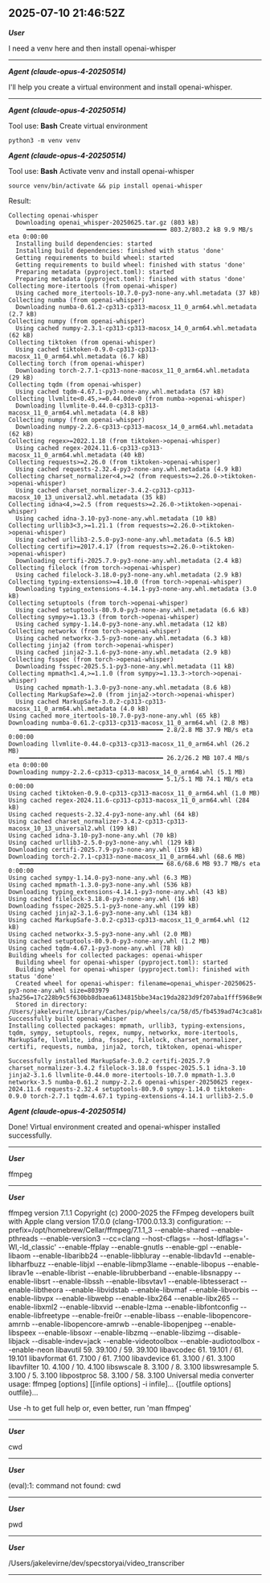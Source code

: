 ## 2025-07-10 21:46:52Z

<!-- Claude Code Session 7ea0e326-4afb-471f-8667-4c52b4e8fc8b (2025-07-10_21-46-52Z) -->

_**User**_

I need a venv here and then install openai-whisper

---

_**Agent (claude-opus-4-20250514)**_

I'll help you create a virtual environment and install openai-whisper.

---

_**Agent (claude-opus-4-20250514)**_

Tool use: **Bash** Create virtual environment

`python3 -m venv venv`

_**Agent (claude-opus-4-20250514)**_

Tool use: **Bash** Activate venv and install openai-whisper

`source venv/bin/activate && pip install openai-whisper`

Result:

```
Collecting openai-whisper
  Downloading openai_whisper-20250625.tar.gz (803 kB)
     ━━━━━━━━━━━━━━━━━━━━━━━━━━━━━━━━━━━━━━━ 803.2/803.2 kB 9.9 MB/s eta 0:00:00
  Installing build dependencies: started
  Installing build dependencies: finished with status 'done'
  Getting requirements to build wheel: started
  Getting requirements to build wheel: finished with status 'done'
  Preparing metadata (pyproject.toml): started
  Preparing metadata (pyproject.toml): finished with status 'done'
Collecting more-itertools (from openai-whisper)
  Using cached more_itertools-10.7.0-py3-none-any.whl.metadata (37 kB)
Collecting numba (from openai-whisper)
  Downloading numba-0.61.2-cp313-cp313-macosx_11_0_arm64.whl.metadata (2.7 kB)
Collecting numpy (from openai-whisper)
  Using cached numpy-2.3.1-cp313-cp313-macosx_14_0_arm64.whl.metadata (62 kB)
Collecting tiktoken (from openai-whisper)
  Using cached tiktoken-0.9.0-cp313-cp313-macosx_11_0_arm64.whl.metadata (6.7 kB)
Collecting torch (from openai-whisper)
  Downloading torch-2.7.1-cp313-none-macosx_11_0_arm64.whl.metadata (29 kB)
Collecting tqdm (from openai-whisper)
  Using cached tqdm-4.67.1-py3-none-any.whl.metadata (57 kB)
Collecting llvmlite<0.45,>=0.44.0dev0 (from numba->openai-whisper)
  Downloading llvmlite-0.44.0-cp313-cp313-macosx_11_0_arm64.whl.metadata (4.8 kB)
Collecting numpy (from openai-whisper)
  Downloading numpy-2.2.6-cp313-cp313-macosx_14_0_arm64.whl.metadata (62 kB)
Collecting regex>=2022.1.18 (from tiktoken->openai-whisper)
  Using cached regex-2024.11.6-cp313-cp313-macosx_11_0_arm64.whl.metadata (40 kB)
Collecting requests>=2.26.0 (from tiktoken->openai-whisper)
  Using cached requests-2.32.4-py3-none-any.whl.metadata (4.9 kB)
Collecting charset_normalizer<4,>=2 (from requests>=2.26.0->tiktoken->openai-whisper)
  Using cached charset_normalizer-3.4.2-cp313-cp313-macosx_10_13_universal2.whl.metadata (35 kB)
Collecting idna<4,>=2.5 (from requests>=2.26.0->tiktoken->openai-whisper)
  Using cached idna-3.10-py3-none-any.whl.metadata (10 kB)
Collecting urllib3<3,>=1.21.1 (from requests>=2.26.0->tiktoken->openai-whisper)
  Using cached urllib3-2.5.0-py3-none-any.whl.metadata (6.5 kB)
Collecting certifi>=2017.4.17 (from requests>=2.26.0->tiktoken->openai-whisper)
  Downloading certifi-2025.7.9-py3-none-any.whl.metadata (2.4 kB)
Collecting filelock (from torch->openai-whisper)
  Using cached filelock-3.18.0-py3-none-any.whl.metadata (2.9 kB)
Collecting typing-extensions>=4.10.0 (from torch->openai-whisper)
  Downloading typing_extensions-4.14.1-py3-none-any.whl.metadata (3.0 kB)
Collecting setuptools (from torch->openai-whisper)
  Using cached setuptools-80.9.0-py3-none-any.whl.metadata (6.6 kB)
Collecting sympy>=1.13.3 (from torch->openai-whisper)
  Using cached sympy-1.14.0-py3-none-any.whl.metadata (12 kB)
Collecting networkx (from torch->openai-whisper)
  Using cached networkx-3.5-py3-none-any.whl.metadata (6.3 kB)
Collecting jinja2 (from torch->openai-whisper)
  Using cached jinja2-3.1.6-py3-none-any.whl.metadata (2.9 kB)
Collecting fsspec (from torch->openai-whisper)
  Downloading fsspec-2025.5.1-py3-none-any.whl.metadata (11 kB)
Collecting mpmath<1.4,>=1.1.0 (from sympy>=1.13.3->torch->openai-whisper)
  Using cached mpmath-1.3.0-py3-none-any.whl.metadata (8.6 kB)
Collecting MarkupSafe>=2.0 (from jinja2->torch->openai-whisper)
  Using cached MarkupSafe-3.0.2-cp313-cp313-macosx_11_0_arm64.whl.metadata (4.0 kB)
Using cached more_itertools-10.7.0-py3-none-any.whl (65 kB)
Downloading numba-0.61.2-cp313-cp313-macosx_11_0_arm64.whl (2.8 MB)
   ━━━━━━━━━━━━━━━━━━━━━━━━━━━━━━━━━━━━━━━━ 2.8/2.8 MB 37.9 MB/s eta 0:00:00
Downloading llvmlite-0.44.0-cp313-cp313-macosx_11_0_arm64.whl (26.2 MB)
   ━━━━━━━━━━━━━━━━━━━━━━━━━━━━━━━━━━━━━━━━ 26.2/26.2 MB 107.4 MB/s eta 0:00:00
Downloading numpy-2.2.6-cp313-cp313-macosx_14_0_arm64.whl (5.1 MB)
   ━━━━━━━━━━━━━━━━━━━━━━━━━━━━━━━━━━━━━━━━ 5.1/5.1 MB 74.1 MB/s eta 0:00:00
Using cached tiktoken-0.9.0-cp313-cp313-macosx_11_0_arm64.whl (1.0 MB)
Using cached regex-2024.11.6-cp313-cp313-macosx_11_0_arm64.whl (284 kB)
Using cached requests-2.32.4-py3-none-any.whl (64 kB)
Using cached charset_normalizer-3.4.2-cp313-cp313-macosx_10_13_universal2.whl (199 kB)
Using cached idna-3.10-py3-none-any.whl (70 kB)
Using cached urllib3-2.5.0-py3-none-any.whl (129 kB)
Downloading certifi-2025.7.9-py3-none-any.whl (159 kB)
Downloading torch-2.7.1-cp313-none-macosx_11_0_arm64.whl (68.6 MB)
   ━━━━━━━━━━━━━━━━━━━━━━━━━━━━━━━━━━━━━━━━ 68.6/68.6 MB 93.7 MB/s eta 0:00:00
Using cached sympy-1.14.0-py3-none-any.whl (6.3 MB)
Using cached mpmath-1.3.0-py3-none-any.whl (536 kB)
Downloading typing_extensions-4.14.1-py3-none-any.whl (43 kB)
Using cached filelock-3.18.0-py3-none-any.whl (16 kB)
Downloading fsspec-2025.5.1-py3-none-any.whl (199 kB)
Using cached jinja2-3.1.6-py3-none-any.whl (134 kB)
Using cached MarkupSafe-3.0.2-cp313-cp313-macosx_11_0_arm64.whl (12 kB)
Using cached networkx-3.5-py3-none-any.whl (2.0 MB)
Using cached setuptools-80.9.0-py3-none-any.whl (1.2 MB)
Using cached tqdm-4.67.1-py3-none-any.whl (78 kB)
Building wheels for collected packages: openai-whisper
  Building wheel for openai-whisper (pyproject.toml): started
  Building wheel for openai-whisper (pyproject.toml): finished with status 'done'
  Created wheel for openai-whisper: filename=openai_whisper-20250625-py3-none-any.whl size=803979 sha256=17c228b9c5f630bb8dbaea6134815bbe34ac19da2823d9f207aba1fff5968e96
  Stored in directory: /Users/jakelevirne/Library/Caches/pip/wheels/ca/58/d5/fb4539ad74c3ca81eb40f7eda020ac77d080b33ad57449d485
Successfully built openai-whisper
Installing collected packages: mpmath, urllib3, typing-extensions, tqdm, sympy, setuptools, regex, numpy, networkx, more-itertools, MarkupSafe, llvmlite, idna, fsspec, filelock, charset_normalizer, certifi, requests, numba, jinja2, torch, tiktoken, openai-whisper

Successfully installed MarkupSafe-3.0.2 certifi-2025.7.9 charset_normalizer-3.4.2 filelock-3.18.0 fsspec-2025.5.1 idna-3.10 jinja2-3.1.6 llvmlite-0.44.0 more-itertools-10.7.0 mpmath-1.3.0 networkx-3.5 numba-0.61.2 numpy-2.2.6 openai-whisper-20250625 regex-2024.11.6 requests-2.32.4 setuptools-80.9.0 sympy-1.14.0 tiktoken-0.9.0 torch-2.7.1 tqdm-4.67.1 typing-extensions-4.14.1 urllib3-2.5.0
```

_**Agent (claude-opus-4-20250514)**_

Done! Virtual environment created and openai-whisper installed successfully.

---

_**User**_

<bash-input>ffmpeg</bash-input>

---

_**User**_

<bash-stdout></bash-stdout><bash-stderr>ffmpeg version 7.1.1 Copyright (c) 2000-2025 the FFmpeg developers
  built with Apple clang version 17.0.0 (clang-1700.0.13.3)
  configuration: --prefix=/opt/homebrew/Cellar/ffmpeg/7.1.1_3 --enable-shared --enable-pthreads --enable-version3 --cc=clang --host-cflags= --host-ldflags='-Wl,-ld_classic' --enable-ffplay --enable-gnutls --enable-gpl --enable-libaom --enable-libaribb24 --enable-libbluray --enable-libdav1d --enable-libharfbuzz --enable-libjxl --enable-libmp3lame --enable-libopus --enable-librav1e --enable-librist --enable-librubberband --enable-libsnappy --enable-libsrt --enable-libssh --enable-libsvtav1 --enable-libtesseract --enable-libtheora --enable-libvidstab --enable-libvmaf --enable-libvorbis --enable-libvpx --enable-libwebp --enable-libx264 --enable-libx265 --enable-libxml2 --enable-libxvid --enable-lzma --enable-libfontconfig --enable-libfreetype --enable-frei0r --enable-libass --enable-libopencore-amrnb --enable-libopencore-amrwb --enable-libopenjpeg --enable-libspeex --enable-libsoxr --enable-libzmq --enable-libzimg --disable-libjack --disable-indev=jack --enable-videotoolbox --enable-audiotoolbox --enable-neon
  libavutil      59. 39.100 / 59. 39.100
  libavcodec     61. 19.101 / 61. 19.101
  libavformat    61.  7.100 / 61.  7.100
  libavdevice    61.  3.100 / 61.  3.100
  libavfilter    10.  4.100 / 10.  4.100
  libswscale      8.  3.100 /  8.  3.100
  libswresample   5.  3.100 /  5.  3.100
  libpostproc    58.  3.100 / 58.  3.100
Universal media converter
usage: ffmpeg [options] [[infile options] -i infile]... {[outfile options] outfile}...

Use -h to get full help or, even better, run 'man ffmpeg'
</bash-stderr>

---

_**User**_

<bash-input>cwd</bash-input>

---

_**User**_

<bash-stdout></bash-stdout><bash-stderr>(eval):1: command not found: cwd
</bash-stderr>

---

_**User**_

<bash-input>pwd</bash-input>

---

_**User**_

<bash-stdout>/Users/jakelevirne/dev/specstoryai/video_transcriber</bash-stdout><bash-stderr></bash-stderr>

---

